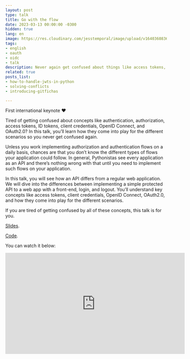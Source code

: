 ```yaml
---
layout: post
type: talk
title: Go with the flow
date: 2023-03-13 00:00:00 -0300
hidden: true
lang: en
image: https://res.cloudinary.com/jesstemporal/image/upload/v1640360836/covers/talk_ycoaee.png
tags:
- english
- oauth
- oidc
- talk
description: Never again get confused about things like access tokens, client credentials, OpenID Connect, OAuth2.0, and more
related: true
posts_list:
- how-to-handle-jwts-in-python
- solving-conflicts
- introducing-gitfichas

---
```

First international keynote ❤️

Tired of getting confused about concepts like authentication, authorization, access tokens, ID tokens, client credentials, OpenID Connect, and OAuth2.0? In this talk, you’ll learn how they come into play for the different scenarios so you never get confused again.

Unless you work implementing authorization and authentication flows on a daily basis, chances are that you don’t know the different types of flows your application could follow. In general, Pythonistas see every application as an API and there’s nothing wrong with that until you need to implement such flows on your application.

In this talk, you will see how an API differs from a regular web application. We will dive into the differences between implementing a simple protected API to a web app with a front-end, login, and logout. You’ll understand key concepts like access tokens, client credentials, OpenID Connect, OAuth2.0, and how they come into play for the different scenarios.

If you are tired of getting confused by all of these concepts, this talk is for you.


[Slides](/slides/gowiththeflow/).

[Code](https://github.com/jtemporal/gowiththeflow/).

You can watch it below:

<center>
<iframe width="560" height="315" src="https://www.youtube.com/embed/IkInFbgI1QU?si=nwXRvlorJww1uvf1" title="YouTube video player" frameborder="0" allow="accelerometer; autoplay; clipboard-write; encrypted-media; gyroscope; picture-in-picture; web-share" allowfullscreen></iframe>
</center>